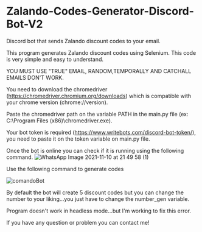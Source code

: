 # Zalando-Codes-Generator-Discord-Bot-V2
Discord bot that sends Zalando discount codes to your email.

This program generates Zalando discount codes using Selenium. This code is very simple and easy to understand.

YOU MUST USE "TRUE" EMAIL, RANDOM,TEMPORALLY AND CATCHALL EMAILS DON'T WORK. 

You need to download the chromedriver (https://chromedriver.chromium.org/downloads) which is compatible with your chrome version (chrome://version).

Paste the chromedriver path on the variable PATH in the main.py file (ex: C:\Program Files (x86)\chromedriver.exe).

Your bot token is required (https://www.writebots.com/discord-bot-token/), you need to paste it on the token variable on main.py file. 

Once the bot is online you can check if it is running using the following command.
![WhatsApp Image 2021-11-10 at 21 49 58 (1)](https://user-images.githubusercontent.com/44948225/141191885-f22eee39-c887-4d20-8ae8-6646596ad036.jpeg)

Use the following command to generate codes

![comandoBot](https://user-images.githubusercontent.com/44948225/147741530-219f71fd-2830-4c4c-bf2f-da2329e4d67f.JPG)

By default the bot will create 5 discount codes but you can change the number to your liking...you just have to change the number_gen variable.

Program doesn't work in headless mode...but I'm working to fix this error. 

If you have any question or problem you can contact me!
